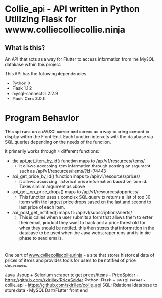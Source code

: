 # Collie_api - API written in Python Utilizing Flask for wwww.colliecolliecollie.ninja

## What is this?

An API that acts as a way for Flutter to access information from the MySQL database within this project. 

This API has the following dependencies

 * Python 3
 * Flask 1.1.2
 * mysql-connector 2.2.9
 * Flask-Cors 3.0.8

# Program Behavior

This api runs on a uWSGI server and serves as a way to bring content to display within the Front-End. 
Each function interacts with the database via SQL queries depending on the needs of the function.

it primarily works through 4 different functions:
 -  the api_get_item_by_id() function maps to /api/v1/resources/items/
    - it allows accessing item information through passing an argument such as /api/v1/resources/items/?id=74443
 - api_get_price_by_id() function maps to /api/v1/resources/prices/
    - it allows accessing historical price information based on item id. Takes similar argument as above
 - api_get_top_price_drops() maps to /api/v1/resources/topprices/
    - This function uses a complex SQL query to returns a list of top 30 items with the largest price drops based on the last and second to last price of each item.
 - api_post_get_notified() maps to /api/v1/subscriptions/alerts/
    - This is called when a user submits a form that allows them to enter their email, product they want to track and a price threshold for when they should be notifed. this then stores that information in the database to be used when the Java webscraper runs and is in the phase to send emails.


#

One part of www.colliecolliecollie.ninja - a site that stores historical data of prices of items and provides tools for users to be notified of price decreases.

Java: Jsoup + Selenium scraper to get prices/items - PriceSpider - https://github.com/skirillex/PriceSpider
Python: Flask + uwsgi server - collie_api - https://github.com/skirillex/collie_api
SQL: Relational database to store data - MySQL
Dart/Flutter front end

